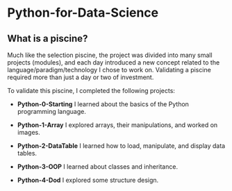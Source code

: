# Python-for-Data-Science

## What is a piscine?

Much like the selection piscine, the project was divided into many small projects (modules), and each day introduced a new concept related to the language/paradigm/technology I chose to work on. Validating a piscine required more than just a day or two of investment.

To validate this piscine, I completed the following projects:

- **Python-0-Starting**
  I learned about the basics of the Python programming language.

- **Python-1-Array**
  I explored arrays, their manipulations, and worked on images.

- **Python-2-DataTable**
  I learned how to load, manipulate, and display data tables.

- **Python-3-OOP**
  I learned about classes and inheritance.

- **Python-4-Dod**
  I explored some structure design.
